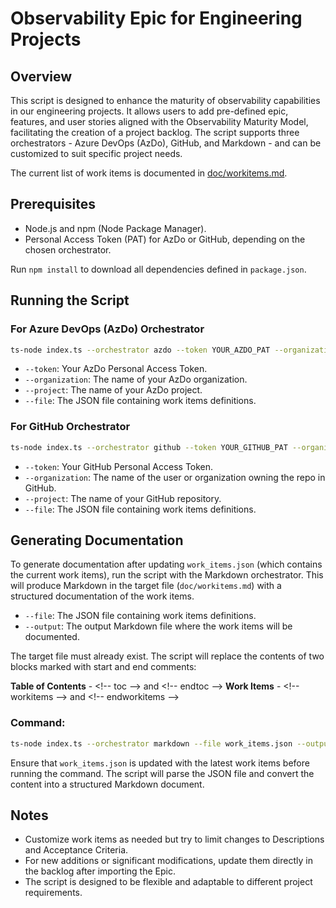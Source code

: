 # Observability Epic for Engineering Projects

## Overview

This script is designed to enhance the maturity of observability capabilities in our engineering projects. It allows users to add pre-defined epic, features, and user stories aligned with the Observability Maturity Model, facilitating the creation of a project backlog. The script supports three orchestrators - Azure DevOps (AzDo), GitHub, and Markdown - and can be customized to suit specific project needs.

The current list of work items is documented in [doc/workitems.md](doc/workitems.md).

## Prerequisites

- Node.js and npm (Node Package Manager).
- Personal Access Token (PAT) for AzDo or GitHub, depending on the chosen orchestrator.

Run `npm install` to download all dependencies defined in `package.json`.

## Running the Script

### For Azure DevOps (AzDo) Orchestrator

```bash
ts-node index.ts --orchestrator azdo --token YOUR_AZDO_PAT --organization YOUR_ORG --project YOUR_PROJECT --file work_items.json
```

- `--token`: Your AzDo Personal Access Token.
- `--organization`: The name of your AzDo organization.
- `--project`: The name of your AzDo project.
- `--file`: The JSON file containing work items definitions.

### For GitHub Orchestrator

```bash
ts-node index.ts --orchestrator github --token YOUR_GITHUB_PAT --organization YOUR_ORG --project YOUR_REPO --file work_items.json
```

- `--token`: Your GitHub Personal Access Token.
- `--organization`: The name of the user or organization owning the repo in GitHub.
- `--project`: The name of your GitHub repository.
- `--file`: The JSON file containing work items definitions.

## Generating Documentation

To generate documentation after updating `work_items.json` (which contains the current work items), run the script with the Markdown orchestrator. This will produce Markdown in the target file (`doc/workitems.md`) with a structured documentation of the work items.

- `--file`: The JSON file containing work items definitions.
- `--output`: The output Markdown file where the work items will be documented.

The target file must already exist. The script will replace the contents of two blocks marked with start and end comments:

**Table of Contents** - \<!-- toc --> and \<!-- endtoc -->
**Work Items** - \<!-- workitems --> and \<!-- endworkitems -->

### Command:

```bash
ts-node index.ts --orchestrator markdown --file work_items.json --output doc/workitems.md
```

Ensure that `work_items.json` is updated with the latest work items before running the command. The script will parse the JSON file and convert the content into a structured Markdown document.

## Notes

- Customize work items as needed but try to limit changes to Descriptions and Acceptance Criteria.
- For new additions or significant modifications, update them directly in the backlog after importing the Epic.
- The script is designed to be flexible and adaptable to different project requirements.
